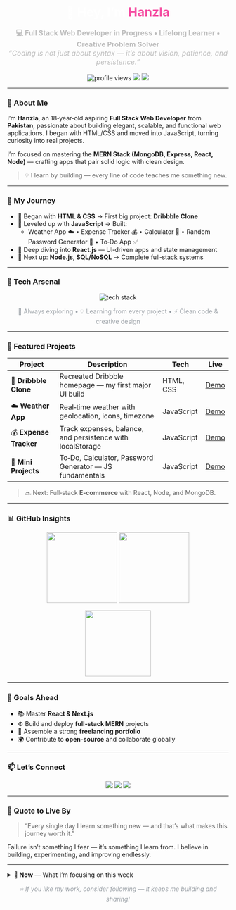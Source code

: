 <!-- 🔥 Dark Futuristic GitHub Profile README -->

<h1 align="center" style="color:#fff;font-family:'Mona Sans','Inter',-apple-system,BlinkMacSystemFont,'Segoe UI',Roboto,Helvetica,Arial,sans-serif;">
  👋 Hey, I’m <span style="color:#f54ea2;">Hanzla</span>
</h1>

<p align="center" style="color:#bdbdbd;font-size:16px;font-family:'Inter','Mona Sans',-apple-system,BlinkMacSystemFont,'Segoe UI',Roboto,Helvetica,Arial,sans-serif;">
  <strong>💻 Full Stack Web Developer in Progress • Lifelong Learner • Creative Problem Solver</strong><br>
  <em>“Coding is not just about syntax — it’s about vision, patience, and persistence.”</em>
</p>

<p align="center">
  <img src="https://komarev.com/ghpvc/?username=hanzlafullstack&style=for-the-badge&color=6a5acd" alt="profile views" />
  <img src="https://img.shields.io/badge/Focus-React%20%26%20MERN-0ea5e9?style=for-the-badge" />
  <img src="https://img.shields.io/badge/Located-Pakistan-22c55e?style=for-the-badge" />
</p>

---

### 🧠 About Me

I’m **Hanzla**, an 18‑year‑old aspiring **Full Stack Web Developer** from **Pakistan**, passionate about building elegant, scalable, and functional web applications. I began with HTML/CSS and moved into JavaScript, turning curiosity into real projects.

I’m focused on mastering the **MERN Stack (MongoDB, Express, React, Node)** — crafting apps that pair solid logic with clean design.

> 💡 I learn by building — every line of code teaches me something new.

---

### 🚀 My Journey

- 🔹 Began with **HTML & CSS** → First big project: **Dribbble Clone**
- 🔹 Leveled up with **JavaScript** → Built:
  - Weather App ☁️ • Expense Tracker 💰 • Calculator 🧮 • Random Password Generator 🔐 • To‑Do App ✅
- 🔹 Deep diving into **React.js** — UI‑driven apps and state management
- 🔹 Next up: **Node.js**, **SQL/NoSQL** → Complete full‑stack systems

---

### 🧩 Tech Arsenal

<p align="center">
  <img src="https://skillicons.dev/icons?i=html,css,js,react,nodejs,express,mongodb,mysql,git,github,vscode&theme=dark" alt="tech stack" />
</p>

<p align="center" style="color:#9aa0a6;font-family:'Inter','Mona Sans',-apple-system,BlinkMacSystemFont,'Segoe UI',Roboto,Helvetica,Arial,sans-serif;">
  🧠 Always exploring • 💡 Learning from every project • ⚡ Clean code & creative design
</p>

---

### 💼 Featured Projects

| Project | Description | Tech | Live |
| --- | --- | --- | --- |
| 🎨 **Dribbble Clone** | Recreated Dribbble homepage — my first major UI build | HTML, CSS | [Demo](#) |
| ☁️ **Weather App** | Real‑time weather with geolocation, icons, timezone | JavaScript | [Demo](#) |
| 💰 **Expense Tracker** | Track expenses, balance, and persistence with localStorage | JavaScript | [Demo](#) |
| 🧮 **Mini Projects** | To‑Do, Calculator, Password Generator — JS fundamentals | JavaScript | [Demo](#) |

> 🔜 Next: Full‑stack **E‑commerce** with React, Node, and MongoDB.

---

### 📊 GitHub Insights

<p align="center">
  <img src="https://github-readme-stats.vercel.app/api?username=hanzlafullstack&show_icons=true&theme=tokyonight&hide_border=true&border_radius=12" height="160" />
  <img src="https://github-readme-streak-stats.herokuapp.com/?user=hanzlafullstack&theme=tokyonight&hide_border=true&border_radius=12" height="160" />
</p>
<p align="center">
  <img src="https://github-readme-stats.vercel.app/api/top-langs/?username=hanzlafullstack&layout=compact&theme=tokyonight&hide_border=true&border_radius=12" height="150" />
</p>

---

### 🎯 Goals Ahead

- 📚 Master **React & Next.js**
- ⚙️ Build and deploy **full‑stack MERN** projects
- 💼 Assemble a strong **freelancing portfolio**
- 🌍 Contribute to **open‑source** and collaborate globally

---

### 📫 Let’s Connect

<p align="center">
  <a href="mailto:hanzlafullstack@gmail.com"><img src="https://img.shields.io/badge/Email-hanzlafullstack%40gmail.com-ea4335?style=for-the-badge&logo=gmail&logoColor=white" /></a>
  <a href="https://github.com/hanzlafullstack"><img src="https://img.shields.io/badge/GitHub-hanzlafullstack-181717?style=for-the-badge&logo=github&logoColor=white" /></a>
  <a href="#"><img src="https://img.shields.io/badge/Portfolio-Coming%20Soon-8b5cf6?style=for-the-badge&logo=vercel&logoColor=white" /></a>
</p>

---

### 🌌 Quote to Live By

> “Every single day I learn something new — and that’s what makes this journey worth it.”

Failure isn’t something I fear — it’s something I learn from. I believe in building, experimenting, and improving endlessly.

---

<details>
<summary><strong>📝 Now</strong> — What I’m focusing on this week</summary>

- React fundamentals: components, state, effects  
- Small, shippable projects (deploy + README + demo GIF)  
- Clean commits and repo hygiene (CI/lint/format coming soon)
</details>

<p align="center" style="color:#9aa0a6;font-family:'Inter','Mona Sans',-apple-system,BlinkMacSystemFont,'Segoe UI',Roboto,Helvetica,Arial,sans-serif;">
  <i>⭐ If you like my work, consider following — it keeps me building and sharing!</i>
</p>
